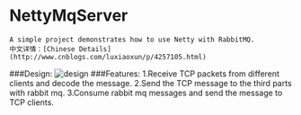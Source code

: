 # NettyMqServer
    A simple project demonstrates how to use Netty with RabbitMQ.
    中文详情：[Chinese Details](http://www.cnblogs.com/luxiaoxun/p/4257105.html)
###Design:
    ![design](http://images.cnitblog.com/blog/434101/201501/282041130971204.jpg)
###Features:
    1.Receive TCP packets from different clients and decode the message. 
    2.Send the TCP message to the third parts with rabbit mq.
    3.Consume rabbit mq messages and send the message to TCP clients.
